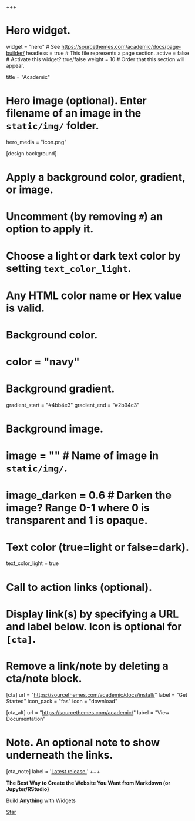 +++
# Hero widget.
widget = "hero"  # See https://sourcethemes.com/academic/docs/page-builder/
headless = true  # This file represents a page section.
active = false  # Activate this widget? true/false
weight = 10  # Order that this section will appear.

title = "Academic"

# Hero image (optional). Enter filename of an image in the `static/img/` folder.
hero_media = "icon.png"

[design.background]
  # Apply a background color, gradient, or image.
  #   Uncomment (by removing `#`) an option to apply it.
  #   Choose a light or dark text color by setting `text_color_light`.
  #   Any HTML color name or Hex value is valid.

  # Background color.
  # color = "navy"
  
  # Background gradient.
  gradient_start = "#4bb4e3"
  gradient_end = "#2b94c3"
  
  # Background image.
  # image = ""  # Name of image in `static/img/`.
  # image_darken = 0.6  # Darken the image? Range 0-1 where 0 is transparent and 1 is opaque.

  # Text color (true=light or false=dark).
  text_color_light = true

# Call to action links (optional).
#   Display link(s) by specifying a URL and label below. Icon is optional for `[cta]`.
#   Remove a link/note by deleting a cta/note block.
[cta]
  url = "https://sourcethemes.com/academic/docs/install/"
  label = "Get Started"
  icon_pack = "fas"
  icon = "download"
  
[cta_alt]
  url = "https://sourcethemes.com/academic/"
  label = "View Documentation"

# Note. An optional note to show underneath the links.
[cta_note]
  label = '<a id="academic-release" href="https://sourcethemes.com/academic/updates" data-repo="gcushen/hugo-academic">Latest release <!-- V --></a>'
+++

**The Best Way to Create the Website You Want from Markdown (or Jupyter/RStudio)**

Build **Anything** with Widgets

<span style="text-shadow: none;"><a class="github-button" href="https://github.com/gcushen/hugo-academic" data-icon="octicon-star" data-size="large" data-show-count="true" aria-label="Star this on GitHub">Star</a><script async defer src="https://buttons.github.io/buttons.js"></script></span>
